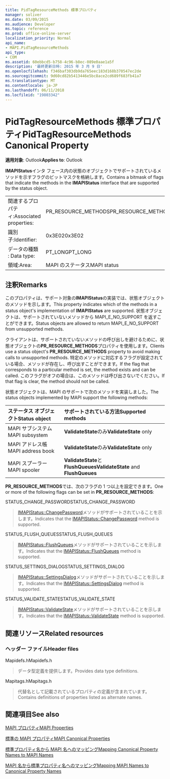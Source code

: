 ```yaml
---
title: PidTagResourceMethods 標準プロパティ
manager: soliver
ms.date: 03/09/2015
ms.audience: Developer
ms.topic: reference
ms.prod: office-online-server
localization_priority: Normal
api_name:
- MAPI.PidTagResourceMethods
api_type:
- COM
ms.assetid: 60ebbcd5-b758-4c96-b8ec-089e0aae1a5f
description: '最終更新日時: 2015 年 3 月 9 日'
ms.openlocfilehash: f346baf303db9da765eec183d168b370547ec2de
ms.sourcegitcommit: 9d60cd82b5413446e5bc8ace2cd689f683fb41a7
ms.translationtype: MT
ms.contentlocale: ja-JP
ms.lasthandoff: 06/11/2018
ms.locfileid: "19803342"
---
```

# <a name="pidtagresourcemethods-canonical-property"></a><span data-ttu-id="32c88-103">PidTagResourceMethods 標準プロパティ</span><span class="sxs-lookup"><span data-stu-id="32c88-103">PidTagResourceMethods Canonical Property</span></span>

  
  
<span data-ttu-id="32c88-104">**適用対象**: Outlook</span><span class="sxs-lookup"><span data-stu-id="32c88-104">**Applies to**: Outlook</span></span> 
  
<span data-ttu-id="32c88-105">**IMAPIStatus**インタ フェース内の状態のオブジェクトでサポートされているメソッドを示すフラグのビットマスクを格納します。</span><span class="sxs-lookup"><span data-stu-id="32c88-105">Contains a bitmask of flags that indicate the methods in the **IMAPIStatus** interface that are supported by the status object.</span></span> 
  
|||
|:-----|:-----|
|<span data-ttu-id="32c88-106">関連するプロパティ:</span><span class="sxs-lookup"><span data-stu-id="32c88-106">Associated properties:</span></span>  <br/> |<span data-ttu-id="32c88-107">PR_RESOURCE_METHODS</span><span class="sxs-lookup"><span data-stu-id="32c88-107">PR_RESOURCE_METHODS</span></span>  <br/> |
|<span data-ttu-id="32c88-108">識別子:</span><span class="sxs-lookup"><span data-stu-id="32c88-108">Identifier:</span></span>  <br/> |<span data-ttu-id="32c88-109">0x3E02</span><span class="sxs-lookup"><span data-stu-id="32c88-109">0x3E02</span></span>  <br/> |
|<span data-ttu-id="32c88-110">データの種類 : </span><span class="sxs-lookup"><span data-stu-id="32c88-110">Data type:</span></span>  <br/> |<span data-ttu-id="32c88-111">PT_LONG</span><span class="sxs-lookup"><span data-stu-id="32c88-111">PT_LONG</span></span>  <br/> |
|<span data-ttu-id="32c88-112">領域:</span><span class="sxs-lookup"><span data-stu-id="32c88-112">Area:</span></span>  <br/> |<span data-ttu-id="32c88-113">MAPI のステータス</span><span class="sxs-lookup"><span data-stu-id="32c88-113">MAPI status</span></span>  <br/> |
   
## <a name="remarks"></a><span data-ttu-id="32c88-114">注釈</span><span class="sxs-lookup"><span data-stu-id="32c88-114">Remarks</span></span>

<span data-ttu-id="32c88-115">このプロパティは、サポート対象の**IMAPIStatus**の実装では、状態オブジェクトのメソッドを示します。</span><span class="sxs-lookup"><span data-stu-id="32c88-115">This property indicates which of the methods in a status object's implementation of **IMAPIStatus** are supported.</span></span> <span data-ttu-id="32c88-116">状態オブジェクトは、サポートされていないメソッドから MAPI_E_NO_SUPPORT を返すことができます。</span><span class="sxs-lookup"><span data-stu-id="32c88-116">Status objects are allowed to return MAPI_E_NO_SUPPORT from unsupported methods.</span></span> 
  
<span data-ttu-id="32c88-117">クライアントは、サポートされていないメソッドの呼び出しを避けるために、状態オブジェクトの**PR_RESOURCE_METHODS**プロパティを使用します。</span><span class="sxs-lookup"><span data-stu-id="32c88-117">Clients use a status object's **PR_RESOURCE_METHODS** property to avoid making calls to unsupported methods.</span></span> <span data-ttu-id="32c88-118">特定のメソッドに対応するフラグが設定されている場合、メソッドが存在し、呼び出すことができます。</span><span class="sxs-lookup"><span data-stu-id="32c88-118">If the flag that corresponds to a particular method is set, the method exists and can be called.</span></span> <span data-ttu-id="32c88-119">このフラグがオフの場合は、このメソッドは呼び出さないでください。</span><span class="sxs-lookup"><span data-stu-id="32c88-119">If that flag is clear, the method should not be called.</span></span> 
  
<span data-ttu-id="32c88-120">状態オブジェクトは、MAPI のサポートで次のメソッドを実装しました。</span><span class="sxs-lookup"><span data-stu-id="32c88-120">The status objects implemented by MAPI support the following methods:</span></span>
  
|<span data-ttu-id="32c88-121">**ステータス オブジェクト**</span><span class="sxs-lookup"><span data-stu-id="32c88-121">**Status object**</span></span>|<span data-ttu-id="32c88-122">**サポートされている方法**</span><span class="sxs-lookup"><span data-stu-id="32c88-122">**Supported methods**</span></span>|
|:-----|:-----|
|<span data-ttu-id="32c88-123">MAPI サブシステム</span><span class="sxs-lookup"><span data-stu-id="32c88-123">MAPI subsystem</span></span>  <br/> |<span data-ttu-id="32c88-124">**ValidateState**のみ</span><span class="sxs-lookup"><span data-stu-id="32c88-124">**ValidateState** only</span></span>  <br/> |
|<span data-ttu-id="32c88-125">MAPI アドレス帳</span><span class="sxs-lookup"><span data-stu-id="32c88-125">MAPI address book</span></span>  <br/> |<span data-ttu-id="32c88-126">**ValidateState**のみ</span><span class="sxs-lookup"><span data-stu-id="32c88-126">**ValidateState** only</span></span>  <br/> |
|<span data-ttu-id="32c88-127">MAPI スプーラー</span><span class="sxs-lookup"><span data-stu-id="32c88-127">MAPI spooler</span></span>  <br/> |<span data-ttu-id="32c88-128">**ValidateState**と**FlushQueues**</span><span class="sxs-lookup"><span data-stu-id="32c88-128">**ValidateState** and **FlushQueues**</span></span> <br/> |
   
<span data-ttu-id="32c88-129">**PR_RESOURCE_METHODS**では、次のフラグの 1 つ以上を設定できます。</span><span class="sxs-lookup"><span data-stu-id="32c88-129">One or more of the following flags can be set in **PR_RESOURCE_METHODS**:</span></span>
  
<span data-ttu-id="32c88-130">STATUS_CHANGE_PASSWORD</span><span class="sxs-lookup"><span data-stu-id="32c88-130">STATUS_CHANGE_PASSWORD</span></span> 
  
> <span data-ttu-id="32c88-131">[IMAPIStatus::ChangePassword](imapistatus-changepassword.md)メソッドがサポートされていることを示します。</span><span class="sxs-lookup"><span data-stu-id="32c88-131">Indicates that the [IMAPIStatus::ChangePassword](imapistatus-changepassword.md) method is supported.</span></span> 
    
<span data-ttu-id="32c88-132">STATUS_FLUSH_QUEUES</span><span class="sxs-lookup"><span data-stu-id="32c88-132">STATUS_FLUSH_QUEUES</span></span> 
  
> <span data-ttu-id="32c88-133">[IMAPIStatus::FlushQueues](imapistatus-flushqueues.md)メソッドがサポートされていることを示します。</span><span class="sxs-lookup"><span data-stu-id="32c88-133">Indicates that the [IMAPIStatus::FlushQueues](imapistatus-flushqueues.md) method is supported.</span></span> 
    
<span data-ttu-id="32c88-134">STATUS_SETTINGS_DIALOG</span><span class="sxs-lookup"><span data-stu-id="32c88-134">STATUS_SETTINGS_DIALOG</span></span> 
  
> <span data-ttu-id="32c88-135">[IMAPIStatus::SettingsDialog](imapistatus-settingsdialog.md)メソッドがサポートされていることを示します。</span><span class="sxs-lookup"><span data-stu-id="32c88-135">Indicates that the [IMAPIStatus::SettingsDialog](imapistatus-settingsdialog.md) method is supported.</span></span> 
    
<span data-ttu-id="32c88-136">STATUS_VALIDATE_STATE</span><span class="sxs-lookup"><span data-stu-id="32c88-136">STATUS_VALIDATE_STATE</span></span> 
  
> <span data-ttu-id="32c88-137">[IMAPIStatus::ValidateState](imapistatus-validatestate.md)メソッドがサポートされていることを示します。</span><span class="sxs-lookup"><span data-stu-id="32c88-137">Indicates that the [IMAPIStatus::ValidateState](imapistatus-validatestate.md) method is supported.</span></span> 
    
## <a name="related-resources"></a><span data-ttu-id="32c88-138">関連リソース</span><span class="sxs-lookup"><span data-stu-id="32c88-138">Related resources</span></span>

### <a name="header-files"></a><span data-ttu-id="32c88-139">ヘッダー ファイル</span><span class="sxs-lookup"><span data-stu-id="32c88-139">Header files</span></span>

<span data-ttu-id="32c88-140">Mapidefs.h</span><span class="sxs-lookup"><span data-stu-id="32c88-140">Mapidefs.h</span></span>
  
> <span data-ttu-id="32c88-141">データ型定義を提供します。</span><span class="sxs-lookup"><span data-stu-id="32c88-141">Provides data type definitions.</span></span>
    
<span data-ttu-id="32c88-142">Mapitags.h</span><span class="sxs-lookup"><span data-stu-id="32c88-142">Mapitags.h</span></span>
  
> <span data-ttu-id="32c88-143">代替名として記載されているプロパティの定義が含まれています。</span><span class="sxs-lookup"><span data-stu-id="32c88-143">Contains definitions of properties listed as alternate names.</span></span>
    
## <a name="see-also"></a><span data-ttu-id="32c88-144">関連項目</span><span class="sxs-lookup"><span data-stu-id="32c88-144">See also</span></span>



[<span data-ttu-id="32c88-145">MAPI プロパティ</span><span class="sxs-lookup"><span data-stu-id="32c88-145">MAPI Properties</span></span>](mapi-properties.md)
  
[<span data-ttu-id="32c88-146">標準の MAPI プロパティ</span><span class="sxs-lookup"><span data-stu-id="32c88-146">MAPI Canonical Properties</span></span>](mapi-canonical-properties.md)
  
[<span data-ttu-id="32c88-147">標準プロパティ名から MAPI 名へのマッピング</span><span class="sxs-lookup"><span data-stu-id="32c88-147">Mapping Canonical Property Names to MAPI Names</span></span>](mapping-canonical-property-names-to-mapi-names.md)
  
[<span data-ttu-id="32c88-148">MAPI 名から標準プロパティ名へのマッピング</span><span class="sxs-lookup"><span data-stu-id="32c88-148">Mapping MAPI Names to Canonical Property Names</span></span>](mapping-mapi-names-to-canonical-property-names.md)

